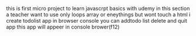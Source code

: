 this is first micro project to learn javascrpt basics with udemy in this section a teacher want to use only loops array or eneythings but wont touch a html  i create todolist app in browser console you can addtodo list delete and quit app this app will appeer in console brower(f12)